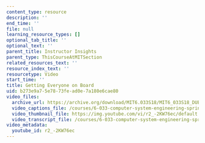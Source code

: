 ```yaml
---
content_type: resource
description: ''
end_time: ''
file: null
learning_resource_types: []
optional_tab_title: ''
optional_text: ''
parent_title: Instructor Insights
parent_type: ThisCourseAtMITSection
related_resources_text: ''
resource_index_text: ''
resourcetype: Video
start_time: ''
title: Getting Everyone on Board
uid: b273e9a7-5e78-73fe-ad0e-7a180e6cae80
video_files:
  archive_url: https://archive.org/download/MIT6.033S18/MIT6_033S18_DUET_Lecture_300k.mp4
  video_captions_file: /courses/6-033-computer-system-engineering-spring-2018/dffa6f05a1fc5356abe6d0b61d365e6f_r2_-2KW76ec.vtt
  video_thumbnail_file: https://img.youtube.com/vi/r2_-2KW76ec/default.jpg
  video_transcript_file: /courses/6-033-computer-system-engineering-spring-2018/bc751adff933b97514a32fceb98fd753_r2_-2KW76ec.pdf
video_metadata:
  youtube_id: r2_-2KW76ec
---
```

